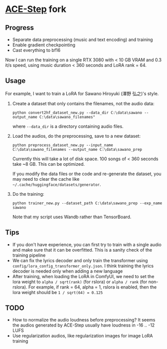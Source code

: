 # [ACE-Step](https://github.com/ace-step/ACE-Step) fork

## Progress

* Separate data preprocessing (music and text encoding) and training
* Enable gradient checkpointing
* Cast everything to bf16

Now I can run the training on a single RTX 3080 with < 10 GB VRAM and 0.3 it/s speed, using music duration < 360 seconds and LoRA rank = 64.

## Usage

For example, I want to train a LoRA for Sawano Hiroyuki (澤野 弘之)'s style.

1. Create a dataset that only contains the filenames, not the audio data:
    ```pwsh
    python convert2hf_dataset_new.py --data_dir C:\data\sawano --output_name C:\data\sawano_filenames"
    ```
    where `--data_dir` is a directory containing audio files.

2. Load the audios, do the preprocessing, save to a new dataset:
    ```pwsh
    python preprocess_dataset_new.py --input_name C:\data\sawano_filenames --output_name C:\data\sawano_prep
    ```
    Currently this will take a lot of disk space. 100 songs of < 360 seconds take ~8 GB. This can be optimized.

    If you modify the data files or the code and re-generate the dataset, you may need to clear the cache like `~/.cache/huggingface/datasets/generator`.

3. Do the training:
    ```pwsh
    python trainer_new.py --dataset_path C:\data\sawano_prep --exp_name sawano
    ```
    Note that my script uses Wandb rather than TensorBoard.

## Tips

* If you don't have experience, you can first try to train with a single audio and make sure that it can be overfitted. This is a sanity check of the training pipeline
* We can fix the lyrics decoder and only train the transformer using `config/lora_config_transformer_only.json`. I think training the lyrics decoder is needed only when adding a new language
* After training, when loading the LoRA in ComfyUI, we need to set the lora weight to `alpha / sqrt(rank)` (for rslora) or `alpha / rank` (for non-rslora). For example, if rank = 64, alpha = 1, rslora is enabled, then the lora weight should be `1 / sqrt(64) = 0.125`

## TODO

* How to normalize the audio loudness before preprocessing? It seems the audios generated by ACE-Step usually have loudness in -16 .. -12 LUFS
* Use regularization audios, like regularization images for image LoRA training
